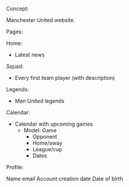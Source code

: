 Concept:

Manchester United website.

Pages:           

Home:

- Latest news

Squad:

- Every first team player (with description)

Legends:

- Man United legends

Calendar:

- Calendar with upcoming games
    - Model: Game
        - Opponent
        - Home/away
        - League/cup
        - Dates

Profile:

Name
email
Account creation date
Date of birth